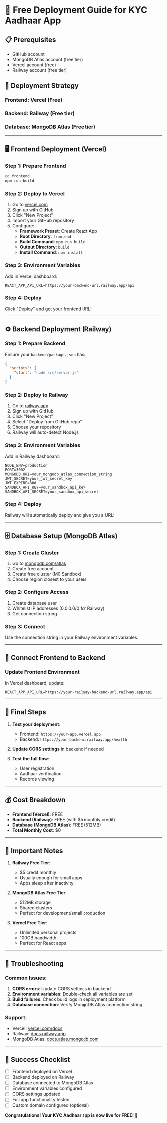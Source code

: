 # 🚀 Free Deployment Guide for KYC Aadhaar App

## 📋 Prerequisites
- GitHub account
- MongoDB Atlas account (free tier)
- Vercel account (free)
- Railway account (free tier)

## 🎯 Deployment Strategy

### Frontend: Vercel (Free)
### Backend: Railway (Free tier)
### Database: MongoDB Atlas (Free tier)

---

## 🖥️ Frontend Deployment (Vercel)

### Step 1: Prepare Frontend
```bash
cd frontend
npm run build
```

### Step 2: Deploy to Vercel
1. Go to [vercel.com](https://vercel.com)
2. Sign up with GitHub
3. Click "New Project"
4. Import your GitHub repository
5. Configure:
   - **Framework Preset**: Create React App
   - **Root Directory**: `frontend`
   - **Build Command**: `npm run build`
   - **Output Directory**: `build`
   - **Install Command**: `npm install`

### Step 3: Environment Variables
Add in Vercel dashboard:
```
REACT_APP_API_URL=https://your-backend-url.railway.app/api
```

### Step 4: Deploy
Click "Deploy" and get your frontend URL!

---

## ⚙️ Backend Deployment (Railway)

### Step 1: Prepare Backend
Ensure your `backend/package.json` has:
```json
{
  "scripts": {
    "start": "node src/server.js"
  }
}
```

### Step 2: Deploy to Railway
1. Go to [railway.app](https://railway.app)
2. Sign up with GitHub
3. Click "New Project"
4. Select "Deploy from GitHub repo"
5. Choose your repository
6. Railway will auto-detect Node.js

### Step 3: Environment Variables
Add in Railway dashboard:
```
NODE_ENV=production
PORT=3002
MONGODB_URI=your_mongodb_atlas_connection_string
JWT_SECRET=your_jwt_secret_key
JWT_EXPIRE=30d
SANDBOX_API_KEY=your_sandbox_api_key
SANDBOX_API_SECRET=your_sandbox_api_secret
```

### Step 4: Deploy
Railway will automatically deploy and give you a URL!

---

## 🗄️ Database Setup (MongoDB Atlas)

### Step 1: Create Cluster
1. Go to [mongodb.com/atlas](https://mongodb.com/atlas)
2. Create free account
3. Create free cluster (M0 Sandbox)
4. Choose region closest to your users

### Step 2: Configure Access
1. Create database user
2. Whitelist IP addresses (0.0.0.0/0 for Railway)
3. Get connection string

### Step 3: Connect
Use the connection string in your Railway environment variables.

---

## 🔗 Connect Frontend to Backend

### Update Frontend Environment
In Vercel dashboard, update:
```
REACT_APP_API_URL=https://your-railway-backend-url.railway.app/api
```

---

## 🎉 Final Steps

1. **Test your deployment**:
   - Frontend: `https://your-app.vercel.app`
   - Backend: `https://your-backend.railway.app/health`

2. **Update CORS settings** in backend if needed

3. **Test the full flow**:
   - User registration
   - Aadhaar verification
   - Records viewing

---

## 💰 Cost Breakdown

- **Frontend (Vercel)**: FREE
- **Backend (Railway)**: FREE (with $5 monthly credit)
- **Database (MongoDB Atlas)**: FREE (512MB)
- **Total Monthly Cost**: $0

---

## 🚨 Important Notes

1. **Railway Free Tier**: 
   - $5 credit monthly
   - Usually enough for small apps
   - Apps sleep after inactivity

2. **MongoDB Atlas Free Tier**:
   - 512MB storage
   - Shared clusters
   - Perfect for development/small production

3. **Vercel Free Tier**:
   - Unlimited personal projects
   - 100GB bandwidth
   - Perfect for React apps

---

## 🔧 Troubleshooting

### Common Issues:
1. **CORS errors**: Update CORS settings in backend
2. **Environment variables**: Double-check all variables are set
3. **Build failures**: Check build logs in deployment platform
4. **Database connection**: Verify MongoDB Atlas connection string

### Support:
- Vercel: [vercel.com/docs](https://vercel.com/docs)
- Railway: [docs.railway.app](https://docs.railway.app)
- MongoDB Atlas: [docs.atlas.mongodb.com](https://docs.atlas.mongodb.com)

---

## 🎯 Success Checklist

- [ ] Frontend deployed on Vercel
- [ ] Backend deployed on Railway
- [ ] Database connected to MongoDB Atlas
- [ ] Environment variables configured
- [ ] CORS settings updated
- [ ] Full app functionality tested
- [ ] Custom domain configured (optional)

**Congratulations! Your KYC Aadhaar app is now live for FREE! 🎉**
